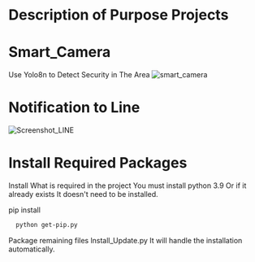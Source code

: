 # Description of Purpose Projects

# Smart_Camera
Use Yolo8n to Detect Security in The Area
![smart_camera](https://github.com/Max3360/Smart_Camera/assets/68491493/bf811407-4b8b-4665-bf4e-85dd5e74e299)

# Notification to Line
![Screenshot_LINE](https://github.com/user-attachments/assets/4ca322f7-3f00-48ea-878d-7059ff1afe04)

# Install Required Packages
Install What is required in the project 
You must install python 3.9 Or if it already exists It doesn't need to be installed.

pip install
```bash
  python get-pip.py
```
Package remaining files lnstall_Update.py
It will handle the installation automatically.

